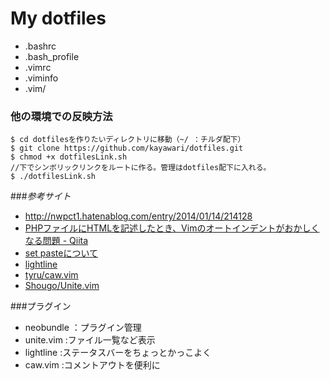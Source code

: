 # My dotfiles
* .bashrc
* .bash_profile
* .vimrc
* .viminfo
* .vim/

### 他の環境での反映方法
``` 
$ cd dotfilesを作りたいディレクトリに移動（~/ ：チルダ配下）
$ git clone https://github.com/kayawari/dotfiles.git
$ chmod +x dotfilesLink.sh
//下でシンボリックリンクをルートに作る。管理はdotfiles配下に入れる。
$ ./dotfilesLink.sh 
```

###_参考サイト_
* http://nwpct1.hatenablog.com/entry/2014/01/14/214128
* [PHPファイルにHTMLを記述したとき、Vimのオートインデントがおかしくなる問題 - Qiita](http://qiita.com/hashiohiro/items/71a47061e91b61bbb189)
* [set pasteについて](http://qiita.com/quwa/items/019250dbca167985fe32)
* [lightline](https://github.com/itchyny/lightline.vim)
* [tyru/caw.vim](https://github.com/tyru/caw.vim)
* [Shougo/Unite.vim](https://github.com/Shougo/unite.vim)

###プラグイン
* neobundle ：プラグイン管理
* unite.vim :ファイル一覧など表示
* lightline :ステータスバーをちょっとかっこよく
* caw.vim :コメントアウトを便利に

